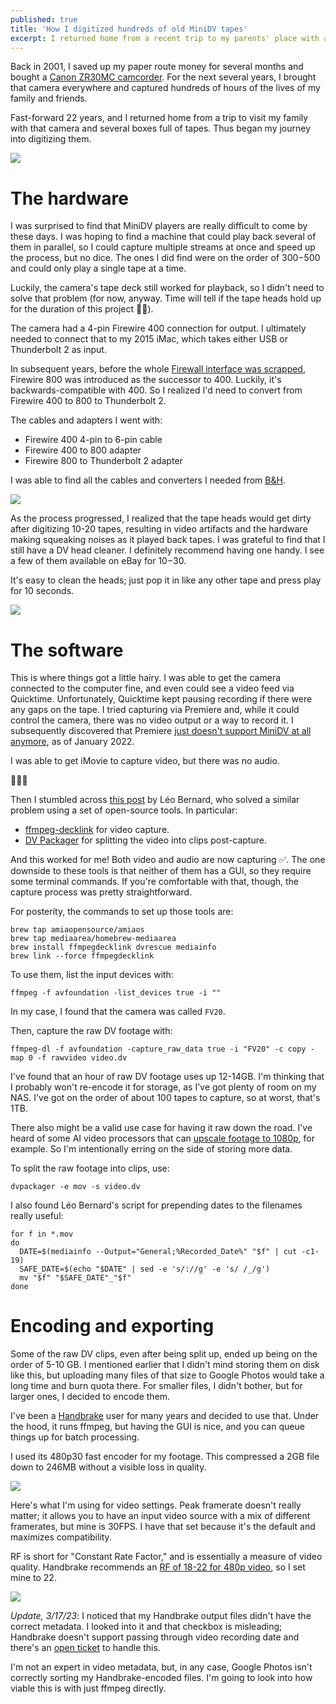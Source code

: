 ```yaml
---
published: true
title: 'How I digitized hundreds of old MiniDV tapes'
excerpt: I returned home from a recent trip to my parents' place with a box full of old tapes. Here's how I digitized them.
---
```

Back in 2001, I saved up my paper route money for several months
and bought a [Canon ZR30MC camcorder](https://global.canon/en/c-museum/product/dvc675.html). For the next several years,
I brought that camera everywhere and captured hundreds of hours of the lives of my family and friends.

Fast-forward 22 years, and I returned home from a trip to visit my family
with that camera and several boxes full of tapes. Thus began my journey into 
digitizing them.

![]({{site.cdn_path}}/2023/03/08/journey_of_1000_tapes.png)

# The hardware

I was surprised to find that MiniDV players are really difficult to come by
these days. I was hoping to find a machine that could play back several of them in parallel,
so I could capture multiple streams at once and speed up the process, but no dice. The ones I did find were on the order of 
$300-$500 and could only play a single tape at a time.

Luckily, the camera's tape deck still worked for playback, so I didn't need to 
solve that problem (for now, anyway. Time will tell if the tape heads hold up for the duration of this project 🤞🏼️).

The camera had a 4-pin Firewire 400 connection for output. I ultimately needed to connect 
that to my 2015 iMac, which takes either USB or Thunderbolt 2 as input. 

In subsequent years, before the whole [Firewall interface was scrapped](https://arstechnica.com/gadgets/2017/06/the-rise-and-fall-of-firewire-the-standard-everyone-couldnt-quite-agree-on/#:~:text=The%20decision%2Dmakers%20in%20the,be%20first%20to%20push%20it.), 
Firewire 800 was introduced as the successor to 400. Luckily,
it's backwards-compatible with 400. So I realized I'd need to convert from Firewire 400 to 800 to Thunderbolt 2.

The cables and adapters I went with:
* Firewire 400 4-pin to 6-pin cable
* Firewire 400 to 800 adapter
* Firewire 800 to Thunderbolt 2 adapter

I was able to find all the cables and converters I needed from [B&H](https://www.bhphotovideo.com/).

![]({{site.cdn_path}}/2023/03/08/donglesForDays.jpg)

As the process progressed, I realized that the tape heads would get dirty after digitizing 10-20 tapes, resulting in 
video artifacts and the hardware making squeaking noises as it played back tapes. I was grateful to find that I still have 
a DV head cleaner. I definitely recommend having one handy. I see a few of them available on eBay for $10-$30. 

It's easy to clean the heads; just pop it in like any other tape and press play for 10 seconds. 

![]({{site.cdn_path}}/2023/03/08/dv_head_cleaner.jpeg)

# The software

This is where things got a little hairy. I was able to get the camera connected to the computer fine, and even
could see a video feed via Quicktime. Unfortunately, Quicktime kept pausing recording if there were any gaps on the tape. 
I tried capturing via Premiere and, while it could control the camera, there was no video output or a way to record it.
I subsequently discovered that Premiere [just doesn't support MiniDV at all anymore](https://helpx.adobe.com/x-productkb/multi/video-applications-macos-catalina-compatibility.html#:~:text=no%20longer%20support,over%20FireWire), 
as of January 2022.

I was able to get iMovie to capture video, but there was no audio.

🤦🏼‍♂️️

Then I stumbled across [this post](https://leolabs.org/blog/capture-minidv-on-macos) by Léo Bernard, who solved a similar
problem using a set of open-source tools. In particular:

* [ffmpeg-decklink](https://github.com/amiaopensource/homebrew-amiaos/blob/master/ffmpegdecklink.rb) for video capture.
* [DV Packager](https://git.io/JqT1O) for splitting the video into clips post-capture.

And this worked for me! Both video and audio are now capturing ✅️. The one downside to these tools is that 
neither of them has a GUI, so they require some terminal commands. If you're comfortable with that, though,
the capture process was pretty straightforward.

For posterity, the commands to set up those tools are:

```shell
brew tap amiaopensource/amiaos
brew tap mediaarea/homebrew-mediaarea
brew install ffmpegdecklink dvrescue mediainfo
brew link --force ffmpegdecklink
```

To use them, list the input devices with:

```shell
ffmpeg -f avfoundation -list_devices true -i ""
```

In my case, I found that the camera was called `FV20`.

Then, capture the raw DV footage with:

```shell
ffmpeg-dl -f avfoundation -capture_raw_data true -i "FV20" -c copy -map 0 -f rawvideo video.dv
```

I've found that an hour of raw DV footage uses up 12-14GB. I'm thinking that I probably won't re-encode it for storage, 
as I've got plenty of room on my NAS. I've got on the order of about 100 tapes to capture, so at worst, that's 1TB. 

There also might be a valid use case for having it raw down the road. I've heard of some AI video processors that 
can [upscale footage to 1080p](https://www.theverge.com/2019/4/18/18311287/ai-upscaling-algorithms-video-games-mods-modding-esrgan-gigapixel), for example.
So I'm intentionally erring on the side of storing more data.

To split the raw footage into clips, use:

```shell
dvpackager -e mov -s video.dv
```

I also found Léo Bernard's script for prepending dates to the filenames really useful:

```shell
for f in *.mov
do
  DATE=$(mediainfo --Output="General;%Recorded_Date%" "$f" | cut -c1-19)
  SAFE_DATE=$(echo "$DATE" | sed -e 's/://g' -e 's/ /_/g')
  mv "$f" "$SAFE_DATE"_"$f"
done
```

# Encoding and exporting

Some of the raw DV clips, even after being split up, ended up being on the order of 5-10 GB. I mentioned earlier
that I didn't mind storing them on disk like this, but uploading many files of that size to Google Photos would
take a long time and burn quota there. For smaller files, I didn't bother, but for larger ones, I decided to encode them.

I've been a [Handbrake](https://handbrake.fr/) user for many years and decided to use that. 
Under the hood, it runs ffmpeg, but having the GUI is nice, and you can queue things up for batch processing.

I used its 480p30 fast encoder for my footage. 
This compressed a 2GB file down to 246MB without a visible loss in quality.

![]({{site.cdn_path}}/2023/03/08/handbrake480p30.png)

Here's what I'm using for video settings. Peak framerate doesn't really matter; it allows you to have
an input video source with a mix of different framerates, but mine is 30FPS. I have that set because it's the default
and maximizes compatibility.

RF is short for "Constant Rate Factor," and is essentially a measure of video quality.
Handbrake recommends an [RF of 18-22 for 480p video](https://handbrake.fr/docs/en/latest/workflow/adjust-quality.html#:~:text=Recommended%20quality%20settings&text=RF%2019%2D23%20for%20720p%20High%20Definition&text=RF%2020%2D24%20for%201080p%20Full%20High%20Definition&text=RF%2022%2D28%20for%202160p%204K%20Ultra%20High%20Definition),
so I set mine to 22.

![]({{site.cdn_path}}/2023/03/08/handbrake_video_settings.png)

_Update, 3/17/23_: I noticed that my Handbrake output files didn't have the correct metadata.
I looked into it and that checkbox is misleading; Handbrake doesn't support passing through video recording 
date and there's an [open ticket](https://github.com/HandBrake/HandBrake/issues/3588) to handle this.

I'm not an expert in video metadata, but, in any case, Google Photos isn't correctly sorting my Handbrake-encoded 
files. I'm going to look into how viable this is with just ffmpeg directly.
